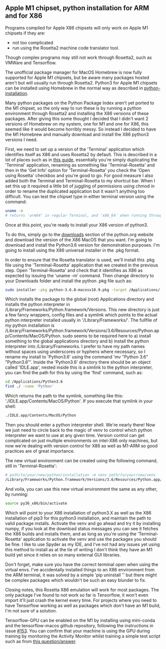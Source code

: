 
## Apple M1 chipset, python installation for ARM and for X86

Programs compiled for Apple X86 chipsets will only work on Apple M1 chipsets if they are:

- not too complicated
- run using the Rosetta2 machine code translator tool.

Though complex programs may still not work through Rosetta2, such as VMWare and Tensorflow.

The unofficial package manager for MacOS Homebrew is now fully supported for Apple M1 chipsets, but be aware many packages hosted aren't but will usually run through Rosetta2. Python3 for Apple M1 chipsets can be installed using Homebrew in the normal way as described in [python-installation](python-installation.md).

Many python packages on the Python Package Index  aren't yet ported to the M1 chipset, so the only way to run these is by running a python environment through Rosetta2 and installing the X86 versions of these packages. After giving this some thought I decided that I didn't want 2 versions of Homebrew on my system, one for M1 and one for X86, this seemed like it would become horribly messy. So instead I decided to have the M1 Homebrew and manually download and install the X86 python3 versions I need.

First, we need to set up a version of the 'Terminal' application which identifies itself as X86 and uses Rosetta2 by default. This is described in a lot of places such as in [this guide](https://medium.com/swlh/run-x86-terminal-apps-like-homebrew-on-your-new-m1-mac-73bdc9b0f343), essentially you're simply duplicating the 'Terminal' application, renaming as something like 'Terminal-Rosetta' and then in the 'Get Info' option for 'Terminal-Rosetta' you check the 'Open using Rosetta' checkbox and you're good to go. For good measure I also added both the Terminal and Terminal-Rosetta to my shortcut bar. When I set this up it required a little bit of juggling of permissions using chmod in order to rename the duplicated application but it wasn't anything too difficult. You can test the chipset type in either terminal version using the command:

```bash
uname -m
# returns 'arm64' in regular Terminal, and 'x86_64' when running through Rosetta
```

Once at this point, you're ready to install your X86 version of python3.

To do this, simply go to the [downloads](https://www.python.org/downloads/mac-osx/) section of the python.org website and download the version of the X86 MacOS that you want. I'm going to download and install the Python3.6 version for demonstration purposes. I'm going to install using the X86 universal installer in the .pkg format.

In order to ensure that the Rosetta translator is used, we'll install this .pkg file using the 'Terminal-Rosetta' application that we created in the previous step. Open 'Terminal-Rosetta' and check that it identifies as X86 as expected by issuing the 'uname -m' command. Then change directory to your Downloads folder and install the python .pkg file such as:

```bash
sudo installer -pkg python-3.6.8-macosx10.9.pkg -target /Applications/
```

Which installs the package to the global (root) Applications directory and installs the python interpreter in /Library/Frameworks/Python.framework/Versions. This new directory is just a few fancy wrappers, config files and a symlink which points to the actual python interpreter installed usually in '/Library/Frameworks/'. The fullfile of my python installation is /Library/Frameworks/Python.framework/Versions/3.6/Resources/Python.app/Contents/MacOS/Python. sudo seems to be required here to a) install something to the global applications directory and b) install the python interpreter into /Library/Frameworks. I prefer to have my path names without spaces using underscores or hyphens where necessary, so I rename my install to 'Python3.6' using the command 'mv "Python 3.6" "Python3.6"'. Inside the 'Python3.6' directory there should be an object called 'IDLE.app', nested inside this is a simlink to the python interpreter, you can find the path for this by using the 'find' command, such as:

```bash
cd /Applications/Python3.6
find ./ -name 'Python'
```

Which returns the path to the symlink, something like this: './IDLE.app/Contents/MacOS/Python'. If you execute that symlink in your shell:

```bash
./IDLE.app/Contents/MacOS/Python
```

Then you should enter a python interpreter shell. We're nearly there! Now we just need to circle back to the magic of venv to control which python interpreter we want to use at any given time. Version control can get complicated on just multiple environments on intel-X86 only machines, but now we're dealing with version control for X86 as well as M1-ARM so good practices are of great importance.

The new virtual environment can be created using the following command, still in 'Terminal-Rosetta':

```bash
# path/to/your/new/python/installation -m venv path/to/your/new/venv
/Library/Frameworks/Python.framework/Versions/3.6/Resources/Python.app/Contents/MacOS/Python -m venv py36_x86
```

And voila, you can use this new virtual environment the same as any other, by running:

```bash
source py36_x86/bin/activate
```

Which will point to your X86 installation of python3.X as well as the X86 installation of pip3 for this python3 installation, and maintain the path to valid package installs. Activate the venv and go ahead and try it by installing numpy, if you look at the download status messages you can see it fetches the X86 builds and installs them, and as long as you're using the 'Terminal-Rosetta' application to activate the venv and use the packages you should be fine. I like to use Spyder as my IDE, and I've not had any issues yet using this method to install as at the tie of writing I don't think they have an M1 build yet since it relies on so many external GUI libraries.

Don't forget, make sure you have the correct terminal open when using the virtual envs. I've accidentally installed things to an X86 environment from the ARM terminal, it was solved by a simple 'pip uninstall <package>'' but there might be complex packages which wouldn't be such an easy blunder to fix.

Closing notes, this Rosetta X86 emulation will work for most packages. The only package I've found to not work so far is Tensorflow, it won't even import it'll just crash the kernel every time. For projects where you need to have Tensorflow working as well as packages which don't have an M1 build, I'm not sure of a solution.

Tensorflow-GPU can be enabled on the M1 by installing using mini-conda and the tensorflow-macos github repository, following the instructions in issue [#153](https://github.com/apple/tensorflow_macos/issues/153). You can confirm that your machine is using the GPU during training by monitoring the Activity Monitor whilst training a simple test script such as from
[this question/answer](https://stackoverflow.com/questions/67352841/tensorflow-is-not-using-my-m1-macbook-gpu-during-training/67953428#67953428).
